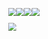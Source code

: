 ![](https://res.chinacath.cn/web/images/2022/12/03/1670027514818.jpg)![](https://res.chinacath.cn/web/images/2022/12/03/1670027531413.jpg)![](https://res.chinacath.cn/web/images/2022/12/03/1670027559753.jpg)![](https://res.chinacath.cn/web/images/2022/12/03/1670027573800.jpg)

![](https://res.chinacath.cn/web/images/2022/12/03/1670027728349.jpg)
